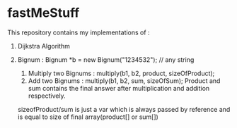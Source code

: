 # fastMeStuff

This repository contains my implementations of :
1. Dijkstra Algorithm
2. Bignum :  Bignum *b = new Bignum("1234532"); // any string
      1. Multiply two Bignums : multiply(b1, b2, product, sizeOfProduct);
      2. Add two Bignums : multiply(b1, b2, sum, sizeOfSum);
      Product and sum contains the final answer after multiplication and addition respectively.
      
      sizeofProduct/sum is just a var which is always passed by reference and is equal to size of final array(product[] or sum[])
